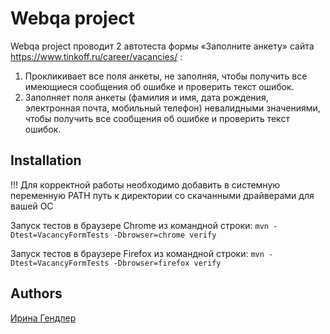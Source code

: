 # Webqa project

Webqa project проводит 2 автотеста формы «Заполните анкету» сайта https://www.tinkoff.ru/career/vacancies/ :
1. Прокликивает все поля анкеты, не заполняя, чтобы получить все имеющиеся сообщения об ошибке и проверить текст ошибок.
2. Заполняет поля анкеты (фамилия и имя, дата рождения, электронная почта, мобильный телефон) невалидными значениями,
чтобы получить все сообщения об ошибке и проверить текст ошибок.

## Installation

!!! Для корректной работы необходимо добавить в системную переменную PATH
    путь к директории со скачанными драйверами для вашей ОС

Запуск тестов в браузере Chrome из командной строки:
```mvn -Dtest=VacancyFormTests -Dbrowser=chrome verify```

Запуск тестов в браузере Firefox из командной строки:
```mvn -Dtest=VacancyFormTests -Dbrowser=firefox verify```

## Authors
[Ирина Гендлер](https://github.com/Capri84)
